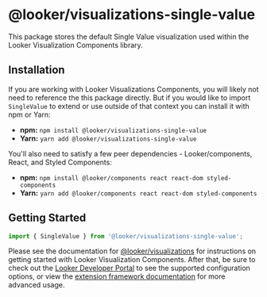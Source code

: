 # @looker/visualizations-single-value

This package stores the default Single Value visualization used within the Looker Visualization Components library.

## Installation

If you are working with Looker Visualizations Components, you will likely not need to reference the this package directly. But if you would like to import `SingleValue` to extend or use outside of that context you can install it with npm or Yarn:

- **npm:** `npm install @looker/visualizations-single-value`
- **Yarn:** `yarn add @looker/visualizations-single-value`

You'll also need to satisfy a few peer dependencies - Looker/components, React, and Styled Components:

- **npm:** `npm install @looker/components react react-dom styled-components`
- **Yarn:** `yarn add @looker/components react react-dom styled-components`

## Getting Started

```jsx
import { SingleValue } from '@looker/visualizations-single-value';
```

Please see the documentation for [@looker/visualizations](https://github.com/looker-open-source/components/tree/main/packages/visualizations) for instructions on getting started with Looker Visualization Components. After that, be sure to check out the [Looker Developer Portal](https://developers.looker.com/components/visualization-components) to see the supported configuration options, or view the [extension framework documentation](https://cloud.google.com/looker/docs/data-modeling/extension-framework/vis-components) for more advanced usage.
